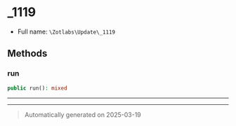 
# _1119





* Full name: `\Zotlabs\Update\_1119`




## Methods


### run



```php
public run(): mixed
```












***


***
> Automatically generated on 2025-03-19
